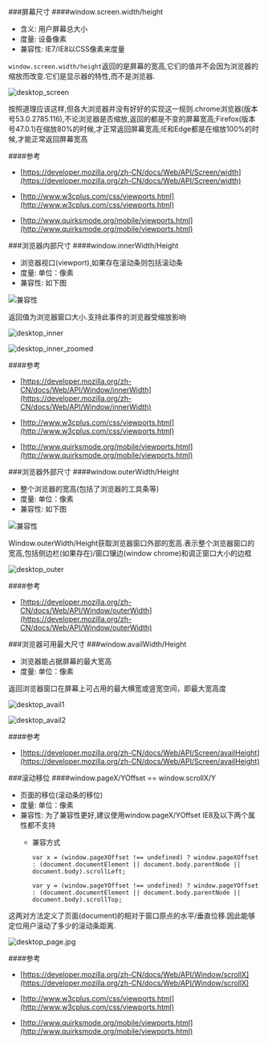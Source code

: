 ###屏幕尺寸
####window.screen.width/height
- 含义: 用户屏幕总大小
- 度量: 设备像素
- 兼容性: IE7/IE8以CSS像素来度量

`window.screen.width/height`返回的是屏幕的宽高,它们的值并不会因为浏览器的缩放而改变.它们是显示器的特性,而不是浏览器.

![desktop_screen](viewportimg/desktop_screen.jpg)

按照道理应该这样,但各大浏览器并没有好好的实现这一规则.chrome浏览器(版本号53.0.2785.116),不论浏览器是否缩放,返回的都是不变的屏幕宽高;Firefox(版本号47.0.1)在缩放80%的时候,才正常返回屏幕宽高;IE和Edge都是在缩放100%的时候,才能正常返回屏幕宽高

####参考
- [https://developer.mozilla.org/zh-CN/docs/Web/API/Screen/width](https://developer.mozilla.org/zh-CN/docs/Web/API/Screen/width)

- [http://www.w3cplus.com/css/viewports.html](http://www.w3cplus.com/css/viewports.html)

- [http://www.quirksmode.org/mobile/viewports.html](http://www.quirksmode.org/mobile/viewports.html)

###浏览器内部尺寸
####window.innerWidth/Height
- 浏览器视口(viewport),如果存在滚动条则包括滚动条
- 度量: 单位：像素
- 兼容性: 如下图

![兼容性](viewportimg/inner-size-basic-support.jpg)

返回值为浏览器窗口大小.支持此事件的浏览器受缩放影响

![desktop_inner](viewportimg/desktop_inner.jpg)

![desktop_inner_zoomed](viewportimg/desktop_inner_zoomed.jpg)

####参考
- [https://developer.mozilla.org/zh-CN/docs/Web/API/Window/innerWidth](https://developer.mozilla.org/zh-CN/docs/Web/API/Window/innerWidth)

- [http://www.w3cplus.com/css/viewports.html](http://www.w3cplus.com/css/viewports.html)

- [http://www.quirksmode.org/mobile/viewports.html](http://www.quirksmode.org/mobile/viewports.html)

###浏览器外部尺寸
####window.outerWidth/Height
- 整个浏览器的宽高(包括了浏览器的工具条等)
- 度量: 单位：像素
- 兼容性: 如下图

![兼容性](viewportimg/outer-size-basic-support.jpg)

Window.outerWidth/Height获取浏览器窗口外部的宽高.表示整个浏览器窗口的宽高,包括侧边栏(如果存在)/窗口镶边(window chrome)和调正窗口大小的边框

![desktop_outer](viewportimg/desktop_outer.png)

####参考
- [https://developer.mozilla.org/zh-CN/docs/Web/API/Window/outerWidth](https://developer.mozilla.org/zh-CN/docs/Web/API/Window/outerWidth)

###浏览器可用最大尺寸
###window.availWidth/Height
- 浏览器能占据屏幕的最大宽高
- 度量: 单位：像素

返回浏览器窗口在屏幕上可占用的最大横宽或竖宽空间，即最大宽高度

![desktop_avail1](viewportimg/desktop_avail1.png)

![desktop_avail2](viewportimg/desktop_avail2.png)

####参考
- [https://developer.mozilla.org/zh-CN/docs/Web/API/Screen/availHeight](https://developer.mozilla.org/zh-CN/docs/Web/API/Screen/availHeight)

###滚动移位
####window.pageX/YOffset == window.scrollX/Y
- 页面的移位(滚动条的移位)
- 度量: 单位：像素
- 兼容性: 为了兼容性更好,建议使用window.pageX/YOffset IE8及以下两个属性都不支持
    - 兼容方式
    
        ```
        var x = (window.pageXOffset !== undefined) ? window.pageXOffset : (document.documentElement || document.body.parentNode || document.body).scrollLeft;
        ```

        ```
        var y = (window.pageYOffset !== undefined) ? window.pageYOffset : (document.documentElement || document.body.parentNode || document.body).scrollTop;
        ```

这两对方法定义了页面(document)的相对于窗口原点的水平/垂直位移.因此能够定位用户滚动了多少的滚动条距离.

![desktop_page.jpg](viewportimg/desktop_page.jpg)

####参考
- [https://developer.mozilla.org/zh-CN/docs/Web/API/Window/scrollX](https://developer.mozilla.org/zh-CN/docs/Web/API/Window/scrollX)

- [http://www.w3cplus.com/css/viewports.html](http://www.w3cplus.com/css/viewports.html)

- [http://www.quirksmode.org/mobile/viewports.html](http://www.quirksmode.org/mobile/viewports.html)


